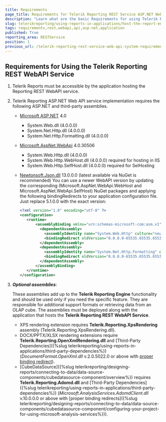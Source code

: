 ```yaml
---
title: Requirements
page_title: Requirements for Telerik Reporting REST Service ASP.NET Web API
description: "Learn what are the basic Requirements for using Telerik Reporting REST Service ASP.NET Web API in an Application."
slug: telerikreporting/using-reports-in-applications/host-the-report-engine-remotely/telerik-reporting-rest-services/asp.net-web-api-implementation/requirements
tags: requirements,rest,webapi,api,asp.net,application
published: True
reporting_area: RESTService
position: 1
previous_url: /telerik-reporting-rest-service-web-api-system-requirements,/embedding-reports/host-the-report-engine-remotely/telerik-reporting-rest-services/asp.net-web-api-implementation/requirements
---
```


## Requirements for Using the Telerik Reporting REST WebAPI Service

1. Telerik Reports must be accessible by the application hosting the Reporting REST WebAPI service.
1. Telerik Reporting ASP.NET Web API service implementation requires the following ASP.NET and third-party assemblies.

   - [Microsoft ASP.NET](https://learn.microsoft.com/en-us/aspnet/overview) 4.0
     - System.Web.dll (4.0.0.0)
     - System.Net.Http.dll (4.0.0.0)
     - System.Net.Http.Formatting.dll (4.0.0.0)
   - [Microsoft.AspNet.WebApi](https://www.nuget.org/packages/Microsoft.AspNet.WebApi/4.0.30506) 4.0.30506
     - System.Web.Http.dll (4.0.0.0)
     - System.Web.Http.WebHost.dll (4.0.0.0) required for hosting in IIS
     - System.Web.Http.SelfHost.dll (4.0.0.0) required for SelHosting
   - [Newtonsoft.Json.dll](https://www.newtonsoft.com/json) 13.0.0.0 (latest available via NuGet is recommended) You can use a newer WebAPI version by updating the corresponding (Microsoft.AspNet.WebApi.WebHost and Microsoft.AspNet.WebApi.SelfHost) NuGet packages and applying the following bindingRedirects to your application configuration file. Just replace 5.1.0.0 with the exact version:

     ```XML
     <?xml version="1.0" encoding="utf-8" ?>
     <configuration>
     	<runtime>
     		<assemblyBinding xmlns="urn:schemas-microsoft-com:asm.v1">
     		  <dependentAssembly>
     			<assemblyIdentity name="System.Web.Http" culture="neutral" publicKeyToken="31bf3856ad364e35"/>
     			<bindingRedirect oldVersion="0.0.0.0-65535.65535.65535.65535" newVersion="5.1.0.0"/>
     		  </dependentAssembly>
     		  <dependentAssembly>
     			<assemblyIdentity name="System.Net.Http.Formatting" culture="neutral" publicKeyToken="31bf3856ad364e35"/>
     			<bindingRedirect oldVersion="0.0.0.0-65535.65535.65535.65535" newVersion="5.1.0.0"/>
     		  </dependentAssembly>
     		</assemblyBinding>
     	</runtime>
     </configuration>
     ```

1. **_Optional assemblies_**:

   These assemblies add up to the **Telerik Reporting Engine** functionality and should be used only if you need the specific feature. They are responsible for additional support formats or retrieving data from an OLAP cube. The assemblies must be deployed along with the application that hosts the **Telerik Reporting REST WebAPI Service**.

   - XPS rendering extension requires **Telerik.Reporting.XpsRendering** assembly (Telerik.Reporting.XpsRendering.dll).
   - DOCX/PPTX/XLSX rendering extensions require **Telerik.Reporting.OpenXmlRendering.dll** and [Third-Party Dependencies]({%slug telerikreporting/using-reports-in-applications/third-party-dependencies%}) (_DocumentFormat.OpenXml.dll_ v.2.0.5022.0 or above with [proper binding redirect](https://learn.microsoft.com/en-us/dotnet/framework/configure-apps/file-schema/runtime/bindingredirect-element)).
   - [CubeDataSource]({%slug telerikreporting/designing-reports/connecting-to-data/data-source-components/cubedatasource-component/overview%}) requires **Telerik.Reporting.Adomd.dll** and [Third-Party Dependencies]({%slug telerikreporting/using-reports-in-applications/third-party-dependencies%}) (_Microsoft.AnalysisServices.AdomdClient.dll_ v.10.0.0.0 or above with [proper binding redirects]({%slug telerikreporting/designing-reports/connecting-to-data/data-source-components/cubedatasource-component/configuring-your-project-for-using-microsoft-analysis-services%})).
